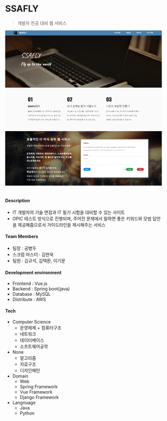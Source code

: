 # SSAFLY 

> 개발자 전공 대비 웹 서비스

<img src="https://github.com/SSAFLY/ssafly/blob/master/resource/1.PNG?raw=true">

<img src="https://github.com/SSAFLY/ssafly/blob/master/resource/2.PNG?raw=true">

<img src="https://github.com/SSAFLY/ssafly/blob/master/resource/3.PNG?raw=true">

<br>

<br>

#### Description
- IT 개발자의 기술 면접과 IT 필기 시험을 대비할 수 있는 사이트
- OPIC 테스트 방식으로 진행되며, 주어진 문제에서 말하면 좋은 키워드와 모범 답안을 제공해줌으로서 가이드라인을 제시해주는 서비스
#### Team Members
- 팀장 : 공병두
- 스크럼 마스터 : 김현욱
- 팀원 : 김규석, 김택환, 이기문
#### Development environment
- Frontend : Vue.js
- Backend : Spring boot(java)
- Database : MySQL
- Distribute : AWS
#### Tech
- Computer Science
    - 운영체제 + 컴퓨터구조
    - 네트워크
    - 데이터베이스
    - 소프트웨어공학
- None
    - 알고리즘
    - 자료구조
    - 디자인패턴
- Domain
    - Web
    - Spring Framework
    - Vue Framework
    - Django Framework
- Langnuage
    - Java
    - Python